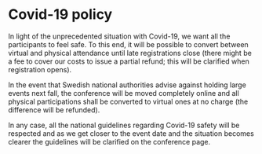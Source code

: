 
# Covid-19 policy

In light of the unprecedented situation with Covid-19, we want all the participants to feel safe.
To this end, it will be possible to convert between virtual and physical attendance until late registrations close (there might be a fee to cover our costs to issue a partial refund; this will be clarified when registration opens).

In the event that Swedish national authorities advise against holding large events next fall,
the conference will be moved completely online and all physical participations shall be converted to virtual ones at no charge (the difference will be refunded).

In any case, all the national guidelines regarding Covid-19 safety will be respected
and as we get closer to the event date and the situation becomes clearer the guidelines will be clarified on the conference page.
